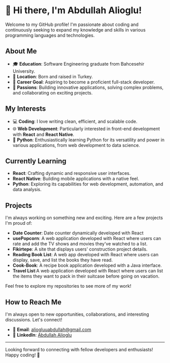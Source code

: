 # 👋 Hi there, I'm Abdullah Alioglu!

Welcome to my GitHub profile! I'm passionate about coding and continuously seeking to expand my knowledge and skills in various programming languages and technologies.

## About Me

- 🎓 **Education**: Software Engineering graduate from Bahcesehir University.
- 🏡 **Location**: Born and raised in Turkey.
- 💼 **Career Goal**: Aspiring to become a proficient full-stack developer.
- 🌟 **Passions**: Building innovative applications, solving complex problems, and collaborating on exciting projects.

## My Interests

- 💻 **Coding**: I love writing clean, efficient, and scalable code.
- 🌐 **Web Development**: Particularly interested in front-end development with **React** and **React Native**.
- 🐍 **Python**: Enthusiastically learning Python for its versatility and power in various applications, from web development to data science.

## Currently Learning

- **React**: Crafting dynamic and responsive user interfaces.
- **React Native**: Building mobile applications with a native feel.
- **Python**: Exploring its capabilities for web development, automation, and data analysis.

## Projects

I'm always working on something new and exciting. Here are a few projects I'm proud of:

- **Date Counter**: Date counter dynamically developed with React
- **usePopcorn**: A web application developed with React where users can rate and add the TV shows and movies they've watched to a list.
- **Fikirtepe**: A site that displays users' construction project details.
- **Reading Book List**: A web app developed with React where users can display, save, and list the books they have read.
- **Cook-Book**: A recipe book application developed with a Java interface.
- **Travel List**:A web application developed with React where users can list the items they want to pack in their suitcase before going on vacation.

Feel free to explore my repositories to see more of my work!

## How to Reach Me

I'm always open to new opportunities, collaborations, and interesting discussions. Let's connect!

- 📧 **Email**: [aliogluuabdullah@gmail.com](mailto:aliogluuabdullah@gmail.com)
- 🔗 **LinkedIn**: [Abdullah Alioglu](https://www.linkedin.com/in/abdullah-alioglu/) 

---

Looking forward to connecting with fellow developers and enthusiasts! Happy coding! 🚀
